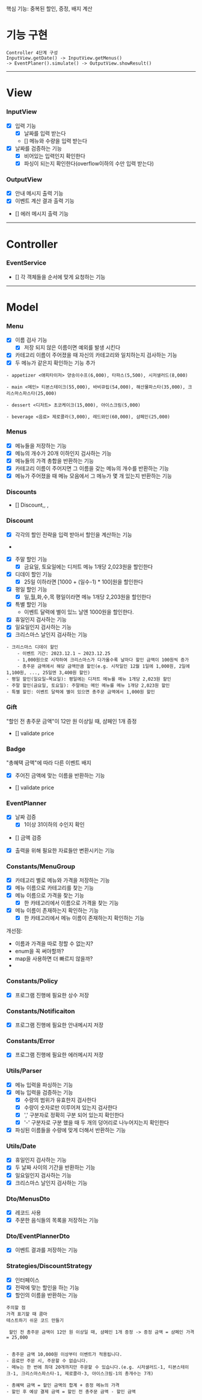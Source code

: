 #

핵심 기능: 중복된 할인, 증정, 배지 계산

# 기능 구현

```
Controller 4단계 구성
InputView.getDate() -> InputView.getMenus()
-> EventPlaner().simulate() -> OutputView.showResult()
```

---

# View

### InputView

- [x] 입력 기능
    - [x] 날짜를 입력 받는다
    - [] 메뉴와 수량을 입력 받는다
- [x] 날짜를 검증하는 기능
    - [x] 비어있는 입력인지 확인한다
    - [x] 파싱이 되는지 확인한다(overflow이하의 수만 입력 받는다)

### OutputView

- [x] 안내 메시지 출력 기능
- [x] 이벤트 계산 결과 출력 기능
- [] 에러 메시지 출력 기능

---

# Controller

### EventService

- [] 각 객체들을 순서에 맞게 요청하는 기능

---

# Model

### Menu

- [x] 이름 검사 기능
    - [x] 저장 되지 않은 이름이면 예외를 발생 시킨다
- [x] 카테고리 이름이 주어졌을 때 자신의 카테고리와 일치하는지 검사하는 기능
- [x] 두 메뉴가 같은지 확인하는 기능 추가

```
- appetizer <애피타이저> 양송이수프(6,000), 타파스(5,500), 시저샐러드(8,000)

- main <메인> 티본스테이크(55,000), 바비큐립(54,000), 해산물파스타(35,000), 크리스마스파스타(25,000)

- dessert <디저트> 초코케이크(15,000), 아이스크림(5,000)

- beverage <음료> 제로콜라(3,000), 레드와인(60,000), 샴페인(25,000)
```

### Menus

- [x] 메뉴들을 저장하는 기능
- [x] 메뉴의 개수가 20개 이하인지 검사하는 기능
- [x] 메뉴들의 가격 총합을 반환하는 기능
- [x] 카테고리 이름이 주어지면 그 이름을 갖는 메뉴의 개수를 반환하는 기능
- [x] 메뉴가 주어졌을 때 메뉴 모음에서 그 메뉴가 몇 개 있는지 반환하는 기능

### Discounts

- [] Discount<date>,<validate date>, <validate price>, <discount>

### Discount

- [x] 각각의 할인 전략을 입력 받아서 할인을 계산하는 기능
-
- [x] 주말 할인 기능
    - [x] 금요일, 토요일에는 디저트 메뉴 1개당 2,023원을 할인한다
- [x] 디데이 할인 기능
    -[x] 25일 이하라면 [1000 + (일수-1) * 100]원을 할인한다
- [x] 평일 할인 기능
    -[x] 일,월,화,수,목 평일이라면 메뉴 1개당 2,203원을 할인한다
- [x] 특별 할인 기능
    - 이벤트 달력에 별이 있느 날엔 1000원을 할인한다.
- [x] 휴일인지 검사하는 기능
- [x] 일요일인지 검사하는 기능
- [x] 크리스마스 날인지 검사하는 기능

```
- 크리스마스 디데이 할인
    - 이벤트 기간: 2023.12.1 ~ 2023.12.25
    - 1,000원으로 시작하여 크리스마스가 다가올수록 날마다 할인 금액이 100원씩 증가
    - 총주문 금액에서 해당 금액만큼 할인(e.g. 시작일인 12월 1일에 1,000원, 2일에 1,100원, ..., 25일엔 3,400원 할인)
- 평일 할인(일요일~목요일): 평일에는 디저트 메뉴를 메뉴 1개당 2,023원 할인
- 주말 할인(금요일, 토요일): 주말에는 메인 메뉴를 메뉴 1개당 2,023원 할인
- 특별 할인: 이벤트 달력에 별이 있으면 총주문 금액에서 1,000원 할인
```

### Gift

"할인 전 총주문 금액"이 12만 원 이상일 때, 샴페인 1개 증정

- [] validate price

### Badge

"총혜택 금액"에 따라 다른 이벤트 배지

- [x] 주어진 금액에 맞는 이름을 반환하는 기능
- [] validate price

### EventPlanner

- [x] 날짜 검증
    - [x] 1이상 31이하의 수인지 확인
- [] 금액 검증
- [x] 출력을 위해 필요한 자료들만 변환시키는 기능

### Constants/MenuGroup

- [x] 카테고리 별로 메뉴와 가격을 저장하는 기능
- [x] 메뉴 이름으로 카테고리를 찾는 기능
- [x] 메뉴 이름으로 가격을 찾는 기능
    - [x] 한 카테고리에서 이름으로 가격을 찾는 기능
- [x] 메뉴 이름이 존재하는지 확인하는 기능
    - [x] 한 카테고리에서 메뉴 이름이 존재하는지 확인하는 기능

개선점:

- 이름과 가격을 따로 정할 수 없는지?
- enum을 꼭 써야할까?
- map을 사용하면 더 빠르지 않을까?
-

### Constants/Policy

- [x] 프로그램 진행에 필요한 상수 저장

### Constants/Notificaiton

- [x] 프로그램 진행에 필요한 안내메시지 저장

### Constants/Error

- [x] 프로그램 진행에 필요한 에러메시지 저장

### Utils/Parser

- [x] 메뉴 입력을 파싱하는 기능
- [x] 메뉴 입력을 검증하는 기능
    - [x] 수량의 범위가 유효한지 검사한다
    - [x] 수량이 숫자로만 이루어져 있는지 검사한다
    - [x] ',' 구분자로 정확히 구분 되어 있는지 확인한다
    - [x] '-' 구분자로 구분 했을 때 두 개의 덩어리로 나누어지는지 확인한다
- [x] 파싱된 이름들을 수량에 맞게 더해서 반환하는 기능

### Utils/Date

- [x] 휴일인지 검사하는 기능
- [x] 두 날짜 사이의 기간을 반환하는 기능
- [x] 일요일인지 검사하는 기능
- [x] 크리스마스 날인지 검사하는 기능

### Dto/MenusDto

- [x] 레코드 사용
- [x] 주문한 음식들의 목록을 저장하는 기능

### Dto/EventPlannerDto

- [x] 이벤트 결과를 저장하는 기능

### Strategies/DiscountStrategy

- [x] 인터페이스
- [x] 전략에 맞는 할인을 하는 기능
- [x] 할인의 이름을 반환하는 기능

```
주의할 점
가격 표기할 때 콤마
테스트하기 쉬운 코드 만들기

 할인 전 총주문 금액이 12만 원 이상일 때, 샴페인 1개 증정 -> 증정 금액 = 샴페인 가격 = 25,000
 

- 총주문 금액 10,000원 이상부터 이벤트가 적용됩니다.
- 음료만 주문 시, 주문할 수 없습니다.
- 메뉴는 한 번에 최대 20개까지만 주문할 수 있습니다.(e.g. 시저샐러드-1, 티본스테이크-1, 크리스마스파스타-1, 제로콜라-3, 아이스크림-1의 총개수는 7개)

- 총혜택 금액 = 할인 금액의 합계 + 증정 메뉴의 가격
- 할인 후 예상 결제 금액 = 할인 전 총주문 금액 - 할인 금액

```